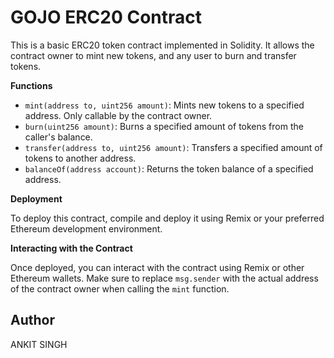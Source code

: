 GOJO ERC20 Contract
=====================

This is a basic ERC20 token contract implemented in Solidity. It allows the contract owner to mint new tokens, and any user to burn and transfer tokens.

**Functions**

* `mint(address to, uint256 amount)`: Mints new tokens to a specified address. Only callable by the contract owner.
* `burn(uint256 amount)`: Burns a specified amount of tokens from the caller's balance.
* `transfer(address to, uint256 amount)`: Transfers a specified amount of tokens to another address.
* `balanceOf(address account)`: Returns the token balance of a specified address.

**Deployment**

To deploy this contract, compile and deploy it using Remix or your preferred Ethereum development environment.

**Interacting with the Contract**

Once deployed, you can interact with the contract using Remix or other Ethereum wallets. Make sure to replace `msg.sender` with the actual address of the contract owner when calling the `mint` function.

## Author 
ANKIT SINGH

